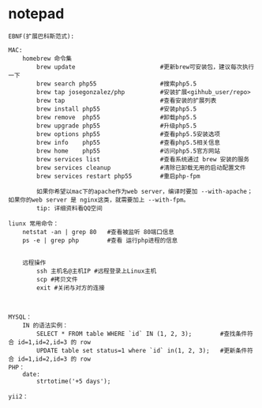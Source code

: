 # notepad
    EBNF(扩展巴科斯范式):
        
    MAC:
        homebrew 命令集
            brew update                        #更新brew可安装包，建议每次执行一下
            brew search php55                  #搜索php5.5
            brew tap josegonzalez/php          #安装扩展<gihhub_user/repo>   
            brew tap                           #查看安装的扩展列表
            brew install php55                 #安装php5.5
            brew remove  php55                 #卸载php5.5
            brew upgrade php55                 #升级php5.5
            brew options php55                 #查看php5.5安装选项
            brew info    php55                 #查看php5.5相关信息
            brew home    php55                 #访问php5.5官方网站
            brew services list                 #查看系统通过 brew 安装的服务
            brew services cleanup              #清除已卸载无用的启动配置文件
            brew services restart php55        #重启php-fpm
            
            如果你希望以mac下的apache作为web server，编译时要加 --with-apache；如果你的web server 是 nginx这类，就需要加上 --with-fpm。
            tip: 详细资料看QQ空间

    liunx 常用命令：
        netstat -an | grep 80   #查看被监听 80端口信息
        ps -e | grep php        #查看 运行php进程的信息
        
        
        远程操作
            ssh 主机名@主机IP #远程登录上Linux主机
            scp #拷贝文件
            exit #关闭与对方的连接
            
        
        
    MYSQL：
        IN 的语法实例：
            SELECT * FROM table WHERE `id` IN (1, 2, 3);        #查找条件符合 id=1,id=2,id=3 的 row
            UPDATE table set status=1 where `id` in(1, 2, 3);   #更新条件符合 id=1,id=2,id=3 的 row
    PHP：
        date:
            strtotime('+5 days');
    
    yii2：
        